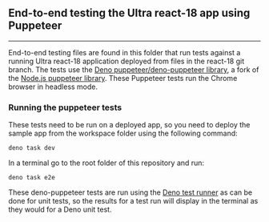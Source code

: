 ## End-to-end testing the Ultra react-18 app using Puppeteer

---

End-to-end testing files are found in this folder that run tests against a
running Ultra react-18 application deployed from files in the react-18 git
branch. The tests use the
[Deno puppeteer/deno-puppeteer library](https://doc.deno.land/https://deno.land/x/puppeteer@9.0.2/mod.ts),
a fork of the [Node.js puppeteer library](https://pptr.dev/). These Puppeteer
tests run the Chrome browser in headless mode.

### Running the puppeteer tests

These tests need to be run on a deployed app, so you need to deploy the sample
app from the workspace folder using the following command:

```
deno task dev
```

In a terminal go to the root folder of this repository and run:

```
deno task e2e
```

These deno-puppeteer tests are run using the
[Deno test runner](https://deno.land/manual/testing) as can be done for unit
tests, so the results for a test run will display in the terminal as they would
for a Deno unit test.
